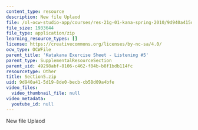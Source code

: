 ```yaml
---
content_type: resource
description: New file Uplaod
file: /ol-ocw-studio-app/courses/res-21g-01-kana-spring-2010/9d940a415d198de0becbcb58d09a4bfe_Section5.zip
file_size: 1933644
file_type: application/zip
learning_resource_types: []
license: https://creativecommons.org/licenses/by-nc-sa/4.0/
ocw_type: OCWFile
parent_title: 'Katakana Exercise Sheet - Listening #5'
parent_type: SupplementalResourceSection
parent_uid: 49298abf-8106-c462-f84b-b8f1bdb114fc
resourcetype: Other
title: Section5.zip
uid: 9d940a41-5d19-8de0-becb-cb58d09a4bfe
video_files:
  video_thumbnail_file: null
video_metadata:
  youtube_id: null
---
```

New file Uplaod
